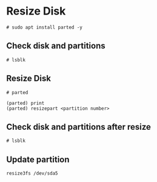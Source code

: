 # Resize Disk

```
# sudo apt install parted -y
```

## Check disk and partitions
```
# lsblk
```

## Resize Disk
```
# parted

(parted) print
(parted) resizepart <partition number>
```

## Check disk and partitions after resize
```
# lsblk
```

## Update partition
```
resize3fs /dev/sda5 
```

